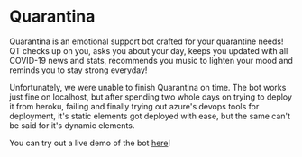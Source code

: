 # Quarantina

Quarantina is an emotional support bot crafted for your quarantine needs! QT checks up on you, asks you about your day, keeps you updated with all COVID-19 news and stats, recommends you music to lighten your mood and reminds you to stay strong everyday!

Unfortunately, we were unable to finish Quarantina on time. The bot works just fine on localhost, but after spending two whole days on trying to deploy it from heroku, failing and finally trying out azure's devops tools for deployment, it's static elements got deployed with ease, but the same can't be said for it's dynamic elements.

You can try out a live demo of the bot [here](https://quarantina-v1.azurewebsites.net/)!
